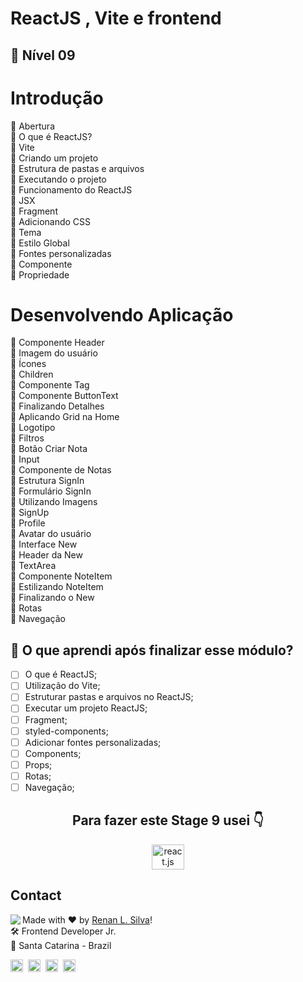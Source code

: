 # ReactJS , Vite e frontend

## 🛫 Nível 09

# Introdução

🚀 Abertura </br>
🚀 O que é ReactJS? </br>
🚀 Vite </br>
🚀 Criando um projeto </br>
🚀 Estrutura de pastas e arquivos </br>
🚀 Executando o projeto </br>
🚀 Funcionamento do ReactJS </br>
🚀 JSX </br>
🚀 Fragment </br>
🚀 Adicionando CSS </br>
🚀 Tema </br>
🚀 Estilo Global </br>
🚀 Fontes personalizadas </br>
🚀 Componente </br>
🚀 Propriedade </br>

# Desenvolvendo Aplicação

🚀 Componente Header </br>
🚀 Imagem do usuário </br>
🚀 Ícones </br>
🚀 Children </br>
🚀 Componente Tag </br>
🚀 Componente ButtonText </br>
🚀 Finalizando Detalhes </br>
🚀 Aplicando Grid na Home </br>
🚀 Logotipo </br>
🚀 Filtros </br>
🚀 Botão Criar Nota </br>
🚀 Input </br>
🚀 Componente de Notas </br>
🚀 Estrutura SignIn </br>
🚀 Formulário SignIn </br>
🚀 Utilizando Imagens </br>
🚀 SignUp </br>
🚀 Profile </br>
🚀 Avatar do usuário </br>
🚀 Interface New </br>
🚀 Header da New </br>
🚀 TextArea </br>
🚀 Componente NoteItem </br>
🚀 Estilizando NoteItem </br>
🚀 Finalizando o New </br>
🚀 Rotas </br>
🚀 Navegação </br>

## 🤔 O que aprendi após finalizar esse módulo?

- [ ] O que é ReactJS;
- [ ] Utilização do Vite;
- [ ] Estruturar pastas e arquivos no ReactJS;
- [ ] Executar um projeto ReactJS;
- [ ] Fragment;
- [ ] styled-components;
- [ ] Adicionar fontes personalizadas;
- [ ] Components;
- [ ] Props;
- [ ] Rotas;
- [ ] Navegação;

<h2 align="center">Para fazer este Stage 9 usei 👇</h2>

<div align="center">

   <img src="https://cdn.jsdelivr.net/gh/devicons/devicon/icons/react/react-original.svg" height="40" width="52" alt="react.js logo" />
 
</div>

## Contact

<img align="left" src="https://avatars.githubusercontent.com/renyzeraa?size=100">

Made with ❤️ by [Renan L. Silva](https://github.com/renyzeraa)! <br>
🛠 Frontend Developer Jr. <br>
📍 Santa Catarina - Brazil <br>

<a href="https://www.linkedin.com/in/renyzeraa" target="_blank"><img src="https://img.shields.io/badge/LinkedIn-0077B5?style=flat&logo=linkedin&logoColor=white" alt="LinkedIn Badge" height="20"></a>&nbsp;
<a href="mailto:renansilvaytb@gmail.com" target="_blank"><img src="https://img.shields.io/badge/Gmail-D14836?style=flat&logo=gmail&logoColor=white" alt="Gmail Badge" height="20"></a>&nbsp;
<a href="#"><img src="https://img.shields.io/badge/Discord-%237289DA.svg?logo=discord&logoColor=white" title="renan_s#7826" alt="Discord Badge" height="20"></a>&nbsp;
<a href="https://www.github.com/renyzeraa" target="_blank"><img src="https://img.shields.io/badge/GitHub-100000?style=flat&logo=github&logoColor=white" alt="GitHub Badge" height="20"></a>&nbsp;

<br clear="left"/>
